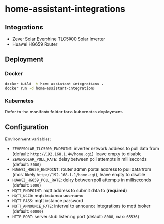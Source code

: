 # home-assistant-integrations

## Integrations

- Zever Solar Evershine TLC5000 Solar Inverter
- Huawei HG659 Router

## Deployment

### Docker

```bash
docker build -t home-assistant-integrations .
docker run -d home-assistant-integrations
```

### Kubernetes

Refer to the manifests folder for a kubernetes deployment.

## Configuration

Environment variables:

- `ZEVERSOLAR_TLC5000_ENDPOINT`: inverter network address to pull data from (default: `http://192.168.1.44/home.cgi`), leave empty to disable
- `ZEVERSOLAR_POLL_RATE`: delay between poll attempts in milliseconds (default: `5000`)
- `HUAWEI_HG659_ENDPOINT`: router admin portal address to pull data from (most likely `http://192.168.1.1/home.cgi`), leave empty to disable
- `HUAWEI_HG659_POLL_RATE`: delay between poll attempts in milliseconds (default: `5000`)
- `MQTT_ENDPOINT`: mqtt address to submit data to (**required**)
- `MQTT_USER`: mqtt instance username
- `MQTT_PASS`: mqtt instance password
- `MQTT_ANNOUNCE_RATE`: interval to announce integrations to mqtt broker (default: `60000`)
- `HTTP_PORT`: server stub listening port (default: `8000`, max: `65536`)
